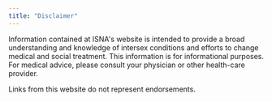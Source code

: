 ```yaml
---
title: "Disclaimer"
---
```


Information contained at ISNA's website is intended to provide a broad understanding and knowledge of intersex conditions and efforts to change medical and social treatment. This information is for informational purposes. For medical advice, please consult your physician or other health-care provider.  
  
Links from this website do not represent endorsements.